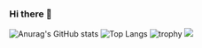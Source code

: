 ### Hi there 👋

<!--
**odajunpei/odajunpei** is a ✨ _special_ ✨ repository because its `README.md` (this file) appears on your GitHub profile.

Here are some ideas to get you started:

- 🔭 I’m currently working on ...
- 🌱 I’m currently learning ...
- 👯 I’m looking to collaborate on ...
- 🤔 I’m looking for help with ...
- 💬 Ask me about ...
- 📫 How to reach me: ...
- 😄 Pronouns: ...
- ⚡ Fun fact: ...
-->
![Anurag's GitHub stats](https://github-readme-stats.vercel.app/api?username=bonot9434&theme=monokai&show_icons=true) ![Top Langs](https://github-readme-stats.vercel.app/api/top-langs/?username=odajunpei&layout=compact&langs_count=8&theme=monokai)  ![trophy](https://github-profile-trophy.vercel.app/?username=bonot9434&rank=A,AA,AAA&theme=monokai)  ![](https://github-profile-summary-cards.vercel.app/api/cards/profile-details?username=bonot9434&theme=monokai)
